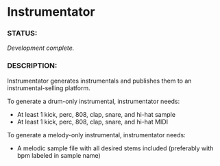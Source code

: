 # Instrumentator

### STATUS:

*Development complete.*

### DESCRIPTION:

Instrumentator generates instrumentals and publishes them to an instrumental-selling platform.

To generate a drum-only instrumental, instrumentator needs:
- At least 1 kick, perc, 808, clap, snare, and hi-hat sample
- At least 1 kick, perc, 808, clap, snare, and hi-hat MIDI

To generate a melody-only instrumental, instrumentator needs:
- A melodic sample file with all desired stems included (preferably with bpm labeled in sample name)